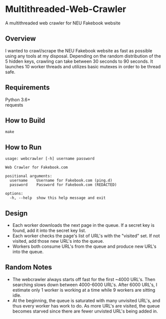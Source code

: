 # Multithreaded-Web-Crawler
A multithreaded web crawler for NEU Fakebook website

## Overview

I wanted to crawl/scrape the NEU Fakebook website as fast as possible using any tools at my disposal. Depending on the random distribution of the 5 hidden keys, crawling can take between 30 seconds to 90 seconds. It launches 10 worker threads and utilizes basic mutexes in order to be thread safe.

## Requirements

Python 3.6+  
requests

## How to Build

```
make
```

## How to Run

```
usage: webcrawler [-h] username password

Web Crawler for Fakebook.com

positional arguments:
  username    Username for Fakebook.com (ping.d)
  password    Password for Fakebook.com (REDACTED)

options:
  -h, --help  show this help message and exit

```

## Design

- Each worker downloads the next page in the queue. If a secret key is found, add it into the secret key list.
- Each worker checks the page's list of URL's with the "visited" set. If not visited, add those new URL's into the queue.
- Workers both consume URL's from the queue and produce new URL's into the queue.

## Random Notes

- The webcrawler always starts off fast for the first ~4000 URL's. Then searching slows down between 4000-6000 URL's. After 6000 URL's, I estimate only 1 worker is working at a time while 9 workers are sitting idle.
- At the beginning, the queue is saturated with many unvisited URL's, and thus every worker has work to do. As more URL's are visited, the queue becomes starved since there are fewer unvisted URL's being added in.
